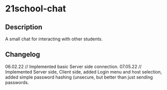 # 21school-chat

## Description

A small chat for interacting with other students.

## Changelog

06.02.22 // Implemented basic Server side connection.
07.05.22 // Implemented Server side, Client side, added Login menu and host selection,
            added simple password hashing (unsecure, but better than just sending passwords.
